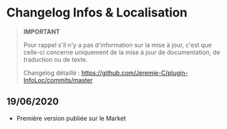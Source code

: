# Changelog Infos & Localisation

>**IMPORTANT**
>
>Pour rappel s'il n'y a pas d'information sur la mise à jour, c'est que celle-ci concerne uniquement de la mise à jour de documentation, de traduction ou de texte.
>
>Changelog détaillé :
><https://github.com/Jeremie-C/plugin-InfoLoc/commits/master>

## 19/06/2020
- Première version publiée sur le Market

